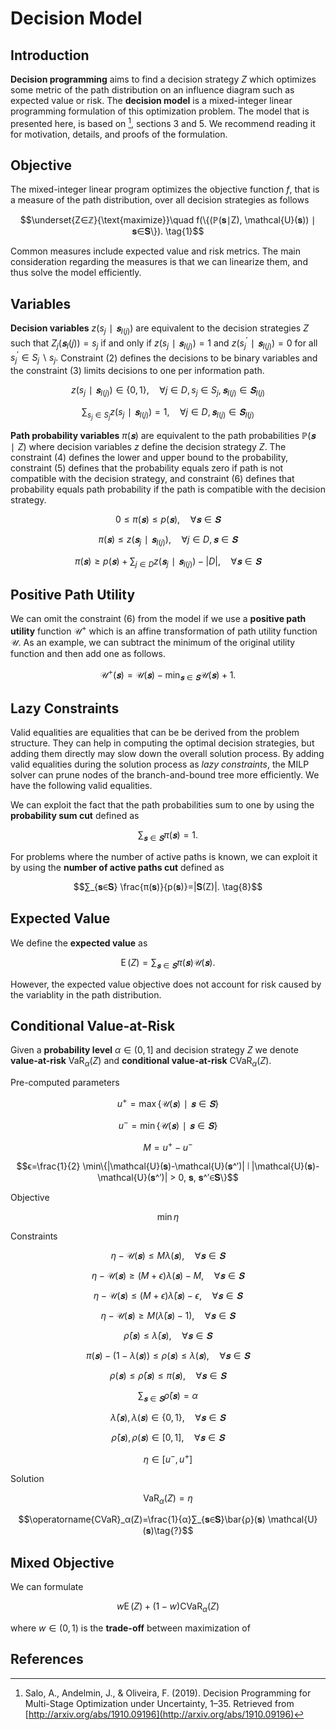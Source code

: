 # Decision Model
## Introduction
**Decision programming** aims to find a decision strategy $Z$ which optimizes some metric of the path distribution on an influence diagram such as expected value or risk. The **decision model** is a mixed-integer linear programming formulation of this optimization problem. The model that is presented here, is based on [^1], sections 3 and 5. We recommend reading it for motivation, details, and proofs of the formulation.


## Objective
The mixed-integer linear program optimizes the objective function $f$, that is a measure of the path distribution, over all decision strategies as follows

$$\underset{Z∈ℤ}{\text{maximize}}\quad
f(\{(ℙ(𝐬∣Z), \mathcal{U}(𝐬)) ∣ 𝐬∈𝐒\}). \tag{1}$$

Common measures include expected value and risk metrics. The main consideration regarding the measures is that we can linearize them, and thus solve the model efficiently.


## Variables
**Decision variables** $z(s_j∣𝐬_{I(j)})$ are equivalent to the decision strategies $Z$ such that $Z_j(𝐬_I(j))=s_j$ if and only if $z(s_j∣𝐬_{I(j)})=1$ and $z(s_{j}^′∣𝐬_{I(j)})=0$ for all $s_{j}^′∈S_j∖s_j.$ Constraint $(2)$ defines the decisions to be binary variables and the constraint $(3)$ limits decisions to one per information path.

$$z(s_j∣𝐬_{I(j)}) ∈ \{0,1\},\quad ∀j∈D, s_j∈S_j, 𝐬_{I(j)}∈𝐒_{I(j)} \tag{2}$$

$$∑_{s_j∈S_j} z(s_j∣𝐬_{I(j)})=1,\quad ∀j∈D, 𝐬_{I(j)}∈𝐒_{I(j)} \tag{3}$$

**Path probability variables** $π(𝐬)$ are equivalent to the path probabilities $ℙ(𝐬∣Z)$ where decision variables $z$ define the decision strategy $Z$. The constraint $(4)$ defines the lower and upper bound to the probability, constraint $(5)$ defines that the probability equals zero if path is not compatible with the decision strategy, and constraint $(6)$ defines that probability equals path probability if the path is compatible with the decision strategy.

$$0≤π(𝐬)≤p(𝐬),\quad ∀𝐬∈𝐒 \tag{4}$$

$$π(𝐬) ≤ z(𝐬_j∣𝐬_{I(j)}),\quad ∀j∈D, 𝐬∈𝐒 \tag{5}$$

$$π(𝐬) ≥ p(𝐬) + ∑_{j∈D} z(𝐬_j∣𝐬_{I(j)}) - |D|,\quad ∀𝐬∈𝐒 \tag{6}$$


## Positive Path Utility
We can omit the constraint $(6)$ from the model if we use a **positive path utility** function $\mathcal{U}^+$ which is an affine transformation of path utility function $\mathcal{U}.$ As an example, we can subtract the minimum of the original utility function and then add one as follows.

$$\mathcal{U}^+(𝐬) = \mathcal{U}(𝐬) - \min_{𝐬∈𝐒} \mathcal{U}(𝐬) + 1.$$


## Lazy Constraints
Valid equalities are equalities that can be be derived from the problem structure. They can help in computing the optimal decision strategies, but adding them directly may slow down the overall solution process. By adding valid equalities during the solution process as *lazy constraints*, the MILP solver can prune nodes of the branch-and-bound tree more efficiently. We have the following valid equalities.

We can exploit the fact that the path probabilities sum to one by using the **probability sum cut** defined as

$$∑_{𝐬∈𝐒}π(𝐬)=1. \tag{7}$$

For problems where the number of active paths is known, we can exploit it by using the **number of active paths cut** defined as

$$∑_{𝐬∈𝐒} \frac{π(𝐬)}{p(𝐬)}=|𝐒(Z)|. \tag{8}$$


## Expected Value
We define the **expected value** as

$$\operatorname{E}(Z) = ∑_{𝐬∈𝐒} π(𝐬) \mathcal{U}(𝐬). \tag{?}$$

However, the expected value objective does not account for risk caused by the variablity in the path distribution.


## Conditional Value-at-Risk
Given a **probability level** $α∈(0, 1]$ and decision strategy $Z$ we denote **value-at-risk** $\operatorname{VaR}_α(Z)$ and **conditional value-at-risk** $\operatorname{CVaR}_α(Z).$

Pre-computed parameters

$$u^+=\max\{\mathcal{U}(𝐬)∣𝐬∈𝐒\}$$

$$u^-=\min\{\mathcal{U}(𝐬)∣𝐬∈𝐒\}$$

$$M=u^+-u^-$$

$$ϵ=\frac{1}{2} \min\{|\mathcal{U}(𝐬)-\mathcal{U}(𝐬^′)| ∣ |\mathcal{U}(𝐬)-\mathcal{U}(𝐬^′)| > 0, 𝐬, 𝐬^′∈𝐒\}$$

Objective

$$\min η$$

Constraints

$$η-\mathcal{U}(𝐬)≤M λ(𝐬),\quad ∀𝐬∈𝐒 \tag{?}$$

$$η-\mathcal{U}(𝐬)≥(M+ϵ) λ(𝐬) - M,\quad ∀𝐬∈𝐒 \tag{?}$$

$$η-\mathcal{U}(𝐬)≤(M+ϵ) \bar{λ}(𝐬) - ϵ,\quad ∀𝐬∈𝐒 \tag{?}$$

$$η-\mathcal{U}(𝐬)≥M (\bar{λ}(𝐬) - 1),\quad ∀𝐬∈𝐒 \tag{?}$$

$$\bar{ρ}(𝐬) ≤ \bar{λ}(𝐬),\quad ∀𝐬∈𝐒 \tag{?}$$

$$π(𝐬) - (1 - λ(𝐬)) ≤ ρ(𝐬) ≤ λ(𝐬),\quad ∀𝐬∈𝐒 \tag{?}$$

$$ρ(𝐬) ≤ \bar{ρ}(𝐬) ≤ π(𝐬),\quad ∀𝐬∈𝐒 \tag{?}$$

$$∑_{𝐬∈𝐒}\bar{ρ}(𝐬) = α \tag{?}$$

$$\bar{λ}(𝐬), λ(𝐬)∈\{0, 1\},\quad ∀𝐬∈𝐒 \tag{?}$$

$$\bar{ρ}(𝐬),ρ(𝐬)∈[0, 1],\quad ∀𝐬∈𝐒 \tag{?}$$

$$η∈[u^-, u^+] \tag{?}$$

Solution

$$\operatorname{VaR}_α(Z)=η \tag{?}$$

$$\operatorname{CVaR}_α(Z)=\frac{1}{α}∑_{𝐬∈𝐒}\bar{ρ}(𝐬) \mathcal{U}(𝐬)\tag{?}$$


## Mixed Objective
We can formulate

$$w \operatorname{E}(Z) + (1-w) \operatorname{CVaR}_α(Z) \tag{?}$$

where $w∈(0, 1)$ is the **trade-off** between maximization of


## References
[^1]: Salo, A., Andelmin, J., & Oliveira, F. (2019). Decision Programming for Multi-Stage Optimization under Uncertainty, 1–35. Retrieved from [http://arxiv.org/abs/1910.09196](http://arxiv.org/abs/1910.09196)
